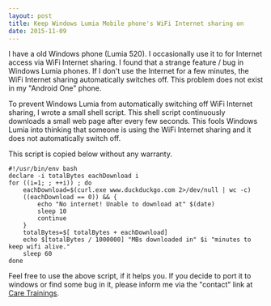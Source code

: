 ```yaml
---
layout: post
title: Keep Windows Lumia Mobile phone's WiFi Internet sharing on
date: 2015-11-09
---
```

I have a old Windows phone (Lumia 520). I occasionally use it to for Internet access via WiFi Internet sharing. I found that a strange feature / bug in Windows Lumia phones. If I don't use the Internet for a few minutes, the WiFi Internet sharing automatically switches off. This problem does not exist in my "Android One" phone.

To prevent Windows Lumia from automatically switching off WiFi Internet sharing, I wrote a small shell script. This shell script continuously downloads a small web page after every few seconds. This fools Windows Lumia into thinking that someone is using the WiFi Internet sharing and it does not automatically switch off.

This script is copied below without any warranty.

	#!/usr/bin/env bash
	declare -i totalBytes eachDownload i
	for ((i=1; ; ++i)) ; do
		eachDownload=$(curl.exe www.duckduckgo.com 2>/dev/null | wc -c)
		((eachDownload == 0)) && {
			echo "No internet! Unable to download at" $(date)
			sleep 10
			continue
		}
		totalBytes=$[ totalBytes + eachDownload]
		echo $[totalBytes / 1000000] "MBs downloaded in" $i "minutes to keep wifi alive."
		sleep 60
	done

Feel free to use the above script, if it helps you. If you decide to port it to windows or find some bug in it, please inform me via the "contact" link at [Care Trainings](http://caretrainings.co.in/).

